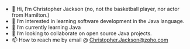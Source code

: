 - 👋 Hi, I’m Christopher Jackson (no, not the basketball player, nor actor from Hamilton.)
- 👀 I’m interested in learning software development in the Java language. 
- 🌱 I’m currently learning Java
- 💞️ I’m looking to collaborate on open source Java projects.
- 📫 How to reach me by email @ Christopher.Jackson@zoho.com

